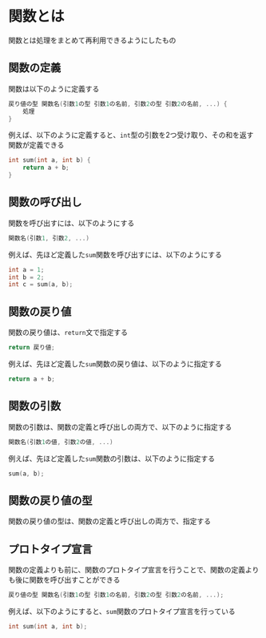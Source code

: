 # 関数とは

関数とは処理をまとめて再利用できるようにしたもの

## 関数の定義

関数は以下のように定義する

```c
戻り値の型 関数名(引数1の型 引数1の名前, 引数2の型 引数2の名前, ...) {
    処理
}
```

例えば、以下のように定義すると、`int`型の引数を2つ受け取り、その和を返す関数が定義できる

```c
int sum(int a, int b) {
    return a + b;
}
```

## 関数の呼び出し

関数を呼び出すには、以下のようにする

```c
関数名(引数1, 引数2, ...)
```

例えば、先ほど定義した`sum`関数を呼び出すには、以下のようにする

```c
int a = 1;
int b = 2;
int c = sum(a, b);
```

## 関数の戻り値

関数の戻り値は、`return`文で指定する

```c
return 戻り値;
```

例えば、先ほど定義した`sum`関数の戻り値は、以下のように指定する

```c
return a + b;
```

## 関数の引数

関数の引数は、関数の定義と呼び出しの両方で、以下のように指定する

```c
関数名(引数1の値, 引数2の値, ...)
```

例えば、先ほど定義した`sum`関数の引数は、以下のように指定する

```c
sum(a, b);
```

## 関数の戻り値の型

関数の戻り値の型は、関数の定義と呼び出しの両方で、指定する

## プロトタイプ宣言

関数の定義よりも前に、関数のプロトタイプ宣言を行うことで、関数の定義よりも後に関数を呼び出すことができる

```c
戻り値の型 関数名(引数1の型 引数1の名前, 引数2の型 引数2の名前, ...);
```

例えば、以下のようにすると、`sum`関数のプロトタイプ宣言を行っている

```c
int sum(int a, int b);
```

